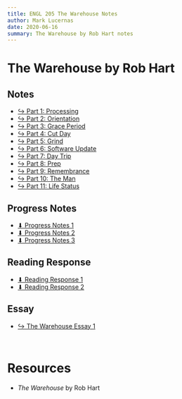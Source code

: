 ```yaml
---
title: ENGL 205 The Warehouse Notes
author: Mark Lucernas
date: 2020-06-16
summary: The Warehouse by Rob Hart notes
---
```



# The Warehouse by Rob Hart

## Notes

- [↪ Part 1: Processing](notes/part-1)
- [↪ Part 2: Orientation](notes/part-2)
- [↪ Part 3: Grace Period](notes/part-3)
- [↪ Part 4: Cut Day](notes/part-4)
- [↪ Part 5: Grind](notes/part-5)
- [↪ Part 6: Software Update](notes/part-6)
- [↪ Part 7: Day Trip](notes/part-7)
- [↪ Part 8: Prep](notes/part-8)
- [↪ Part 9: Remembrance](notes/part-9)
- [↪ Part 10: The Man](notes/part-10)
- [↪ Part 11: Life Status](notes/part-11)


## Progress Notes

- [⬇ Progress Notes 1](file:../../../../../files/summer-2020/ENGL-205/progress-notes/progress_notes_1.docx)
- [⬇ Progress Notes 2](file:../../../../../files/summer-2020/ENGL-205/progress-notes/progress_notes_2.docx)
- [⬇ Progress Notes 3](file:../../../../../files/summer-2020/ENGL-205/progress-notes/progress_notes_3.docx)


## Reading Response

- [⬇ Reading Response 1](file:../../../../../files/summer-2020/ENGL-205/reading-response/reading_response_1.docx)
- [⬇ Reading Response 2](file:../../../../../files/summer-2020/ENGL-205/reading-response/reading_response_2.docx)


## Essay

- [↪ The Warehouse Essay 1](essay)


<br>

# Resources

  - _The Warehouse_ by Rob Hart

